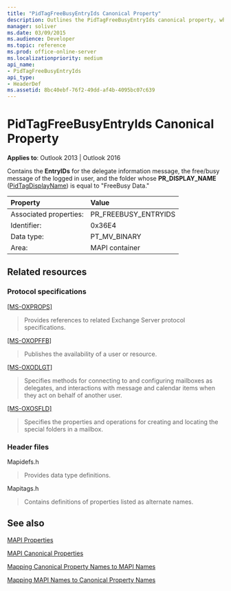 ```yaml
---
title: "PidTagFreeBusyEntryIds Canonical Property"
description: Outlines the PidTagFreeBusyEntryIds canonical property, which applies to Outlook 2013 and Outlook 2016.
manager: soliver
ms.date: 03/09/2015
ms.audience: Developer
ms.topic: reference
ms.prod: office-online-server
ms.localizationpriority: medium
api_name:
- PidTagFreeBusyEntryIds
api_type:
- HeaderDef
ms.assetid: 8bc40ebf-76f2-49dd-af4b-4095bc07c639
---
```


# PidTagFreeBusyEntryIds Canonical Property

  
  
**Applies to**: Outlook 2013 | Outlook 2016 
  
Contains the **EntryIDs** for the delegate information message, the free/busy message of the logged in user, and the folder whose **PR_DISPLAY_NAME** ([PidTagDisplayName](pidtagdisplayname-canonical-property.md)) is equal to "FreeBusy Data."
  
|Property|Value|
|:-----|:-----|
|Associated properties:  <br/> |PR_FREEBUSY_ENTRYIDS  <br/> |
|Identifier:  <br/> |0x36E4  <br/> |
|Data type:  <br/> |PT_MV_BINARY  <br/> |
|Area:  <br/> |MAPI container  <br/> |
   
## Related resources

### Protocol specifications

[[MS-OXPROPS]](https://msdn.microsoft.com/library/f6ab1613-aefe-447d-a49c-18217230b148%28Office.15%29.aspx)
  
> Provides references to related Exchange Server protocol specifications.
    
[[MS-OXOPFFB]](https://msdn.microsoft.com/library/1a527299-7211-4d27-a74c-b69bd0746320%28Office.15%29.aspx)
  
> Publishes the availability of a user or resource.
    
[[MS-OXODLGT]](https://msdn.microsoft.com/library/01a89b11-9c43-4c40-b147-8f6a1ef5a44f%28Office.15%29.aspx)
  
> Specifies methods for connecting to and configuring mailboxes as delegates, and interactions with message and calendar items when they act on behalf of another user.
    
[[MS-OXOSFLD]](https://msdn.microsoft.com/library/a60e9c16-2ba8-424b-b60c-385a8a2837cb%28Office.15%29.aspx)
  
> Specifies the properties and operations for creating and locating the special folders in a mailbox.
    
### Header files

Mapidefs.h
  
> Provides data type definitions.
    
Mapitags.h
  
> Contains definitions of properties listed as alternate names.
    
## See also



[MAPI Properties](mapi-properties.md)
  
[MAPI Canonical Properties](mapi-canonical-properties.md)
  
[Mapping Canonical Property Names to MAPI Names](mapping-canonical-property-names-to-mapi-names.md)
  
[Mapping MAPI Names to Canonical Property Names](mapping-mapi-names-to-canonical-property-names.md)

